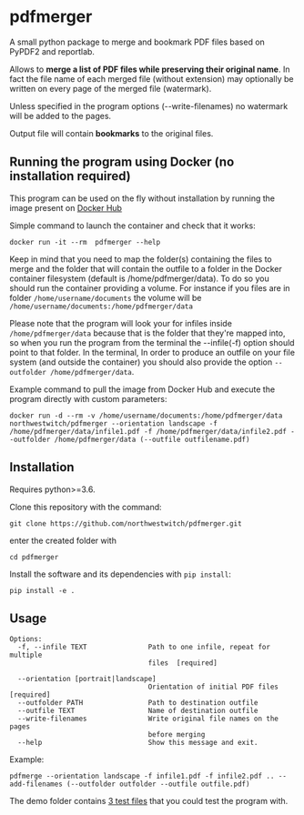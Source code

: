 # pdfmerger
A small python package to merge and bookmark PDF files based on PyPDF2 and reportlab.

Allows to **merge a list of PDF files while preserving their original name**. In fact the file name of each merged file (without extension) may optionally be written on every page of the merged file (watermark).

Unless specified in the program options (--write-filenames) no watermark will be added to the pages.

Output file will contain **bookmarks** to the original files.

## Running the program using Docker (no installation required)
This program can be used on the fly without installation by running the image present on [Docker Hub](https://hub.docker.com/r/northwestwitch/pdfmerger/tags?page=1&ordering=last_updated)

Simple command to launch the container and check that it works:
```
docker run -it --rm  pdfmerger --help
```
Keep in mind that you need to map the folder(s) containing the files to merge and the folder that will contain the outfile to a folder in the Docker container filesystem (default is /home/pdfmerger/data). To do so you should run the container providing a volume. For instance if you files are in folder `/home/username/documents` the volume will be `/home/username/documents:/home/pdfmerger/data`

Please note that the program will look your for infiles inside `/home/pdfmerger/data` because that is the folder that they're mapped into, so when you run the program from the terminal the --infile(-f) option should point to that folder.
In the terminal, In order to produce an outfile on your file system (and outside the container) you should also provide the option `--outfolder /home/pdfmerger/data`.

Example command to pull the image from Docker Hub and execute the program directly with custom parameters:
```
docker run -d --rm -v /home/username/documents:/home/pdfmerger/data northwestwitch/pdfmerger --orientation landscape -f /home/pdfmerger/data/infile1.pdf -f /home/pdfmerger/data/infile2.pdf --outfolder /home/pdfmerger/data (--outfile outfilename.pdf)
```

## Installation
Requires python>=3.6.

Clone this repository with the command:
```
git clone https://github.com/northwestwitch/pdfmerger.git
```
enter the created folder with
```
cd pdfmerger
```
Install the software and its dependencies with `pip install`:
```
pip install -e .
```

## Usage
```
Options:
  -f, --infile TEXT               Path to one infile, repeat for multiple
                                  files  [required]

  --orientation [portrait|landscape]
                                  Orientation of initial PDF files  [required]
  --outfolder PATH                Path to destination outfile
  --outfile TEXT                  Name of destination outfile
  --write-filenames               Write original file names on the pages
                                  before merging
  --help                          Show this message and exit.
```

Example:
```
pdfmerge --orientation landscape -f infile1.pdf -f infile2.pdf .. --add-filenames (--outfolder outfolder --outfile outfile.pdf)
```

The demo folder contains [3 test files](https://github.com/northwestwitch/pdfmerger/tree/master/pdfmerger/demo) that you could test the program with.
